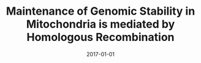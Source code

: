 ---
title: "Maintenance of Genomic Stability in Mitochondria is mediated by Homologous Recombination"
collection: publications
category: conference
permalink: /publication/2017-01-01-mitochondrial-hr-1
excerpt: 'Conference presentation on homologous recombination in mitochondria.'
date: 2017-01-01
venue: '42nd Annual meeting of Society of Human Genetics & International Symposium ...'
citation: 'Dahal, S., & Raghavan, S.C. (2017). &quot;Maintenance of Genomic Stability in Mitochondria is mediated by Homologous Recombination.&quot;'
---
